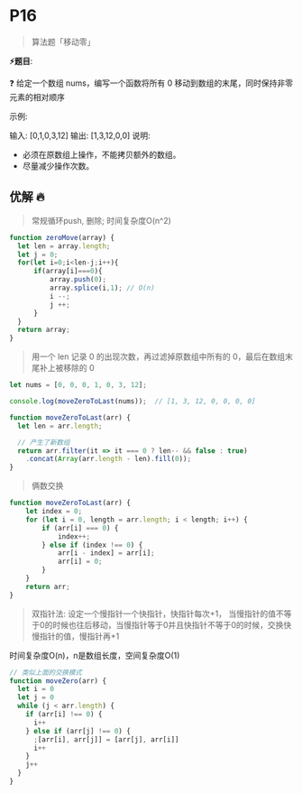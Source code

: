 # P16

> 算法题「移动零」

**⚡题目**:

❓ 给定一个数组 nums，编写一个函数将所有 0 移动到数组的末尾，同时保持非零元素的相对顺序

示例:

输入: [0,1,0,3,12]
输出: [1,3,12,0,0]
说明:

- 必须在原数组上操作，不能拷贝额外的数组。
- 尽量减少操作次数。

## 优解 🔥

> 常规循环push, 删除; 时间复杂度O(n^2)

```js
function zeroMove(array) {
  let len = array.length;
  let j = 0;
  for(let i=0;i<len-j;i++){
      if(array[i]===0){
          array.push(0);
          array.splice(i,1); // O(n)
          i --;
          j ++;
      }
  }
  return array;
}
```

> 用一个 len 记录 0 的出现次数，再过滤掉原数组中所有的 0，最后在数组末尾补上被移除的 0

```js
let nums = [0, 0, 0, 1, 0, 3, 12];

console.log(moveZeroToLast(nums));  // [1, 3, 12, 0, 0, 0, 0]

function moveZeroToLast(arr) {
  let len = arr.length;

  // 产生了新数组
  return arr.filter(it => it === 0 ? len-- && false : true)
    .concat(Array(arr.length - len).fill(0));
}
```

> 俩数交换

```js
function moveZeroToLast(arr) {
    let index = 0;
    for (let i = 0, length = arr.length; i < length; i++) {
        if (arr[i] === 0) {
            index++;
        } else if (index !== 0) {
            arr[i - index] = arr[i];
            arr[i] = 0;
        }
    }
    return arr;
}
```

> 双指针法: 设定一个慢指针一个快指针，快指针每次+1， 当慢指针的值不等于0的时候也往后移动，当慢指针等于0并且快指针不等于0的时候，交换快慢指针的值，慢指针再+1

时间复杂度O(n)，n是数组长度，空间复杂度O(1)

```js
// 类似上面的交换模式
function moveZero(arr) {
  let i = 0
  let j = 0
  while (j < arr.length) {
    if (arr[i] !== 0) {
      i++
    } else if (arr[j] !== 0) {
      ;[arr[i], arr[j]] = [arr[j], arr[i]]
      i++
    }
    j++
  }
}
```
